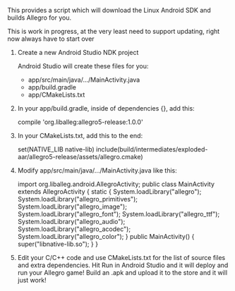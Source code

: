 This provides a script which will download the Linux Android SDK and builds Allegro for you.

This is work in progress, at the very least need to support updating, right now always have to start over

1. Create a new Android Studio NDK project

    Android Studio will create these files for you:

    * app/src/main/java/.../MainActivity.java
    * app/build.gradle
    * app/CMakeLists.txt

2. In your app/build.gradle, inside of dependencies {}, add this:

    compile 'org.liballeg:allegro5-release:1.0.0'

3. In your CMakeLists.txt, add this to the end:

    set(NATIVE_LIB native-lib)
    include(build/intermediates/exploded-aar/allegro5-release/assets/allegro.cmake)

4. Modify app/src/main/java/.../MainActivity.java like this:

    import org.liballeg.android.AllegroActivity;
    public class MainActivity extends AllegroActivity {
        static {
            System.loadLibrary("allegro");
            System.loadLibrary("allegro_primitives");
            System.loadLibrary("allegro_image");
            System.loadLibrary("allegro_font");
            System.loadLibrary("allegro_ttf");
            System.loadLibrary("allegro_audio");
            System.loadLibrary("allegro_acodec");
            System.loadLibrary("allegro_color");
        }
        public MainActivity() {
            super("libnative-lib.so");
        }
    }

5. Edit your C/C++ code and use CMakeLists.txt for the list of source
files and extra dependencies. Hit Run in Android Studio and it will
deploy and run your Allegro game! Build an .apk and upload it to the
store and it will just work!

